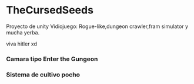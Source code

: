 # TheCursedSeeds
Proyecto de unity Vidiojuego: Rogue-like,dungeon crawler,fram simulator y mucha yerba.

viva hitler xd

### Camara tipo Enter the Gungeon

### Sistema de cultivo pocho
